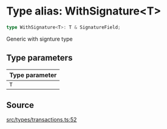 # Type alias: WithSignature\<T\>

```ts
type WithSignature<T>: T & SignatureField;
```

Generic with signture type

## Type parameters

| Type parameter |
| :------ |
| `T` |

## Source

[src/types/transactions.ts:52](https://github.com/torque-labs/torque-ts-sdk/blob/2e5f57950645ce53fe6b770ba8048e80e413132e/src/types/transactions.ts#L52)
